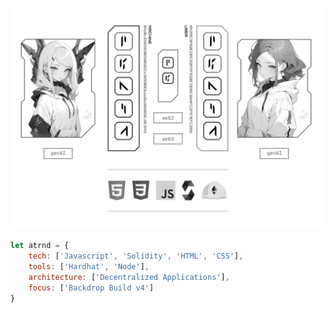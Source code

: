 ![atrnd](https://github.com/ATrnd/ATrnd/blob/main/_img/atrnd_hero.jpg?raw=true)

```javascript
let atrnd = {
    tech: ['Javascript', 'Solidity', 'HTML', 'CSS'],
    tools: ['Hardhat', 'Node'],
    architecture: ['Decentralized Applications'],
    focus: ['Backdrop Build v4']
}
```
